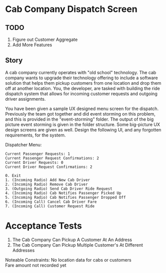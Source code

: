 # Cab Company Dispatch Screen

## TODO
1. Figure out Customer Aggregate
2. Add More Features

## Story
A cab company currently operates with "old school" technology. The cab company wants to upgrade their technology offering
to include a software solution that helps them pickup customers from one location and drop them off at another location.
You, the developer, are tasked with building the ride dispatch system that allows for incoming customer requests and
outgoing driver assignments.

You have been given a sample UX designed menu screen for the dispatch. Previously the team got together and did event storming
on this problem, and this is provided in the "event-storming" folder. The output of the big picture event storming is given
in the folder structure. Some big-picture UX design screens are given as well. Design the following UI, and any
forgotten requirements, for the system.

Dispatcher Menu:
```
Current Passenger Requests: 1
Current Passenger Request Confirmations: 2
Current Driver Requests: 0
Current Driver Request Confirmations: 2
```
```
0. Exit
1. (Incoming Radio) Add New Cab Driver
2. (Incoming Radio) Remove Cab Driver
3. (Outgoing Radio) Send Cab Driver Ride Request
4. (Incoming Radio) Cab Notifies Passenger Picked Up
5. (Incoming Radio) Cab Notifies Passenger Dropped Off
6. (Incoming Call) Cancel Cab Driver Fare
7. (Incoming Call) Customer Request Ride
```
# Acceptance Tests

1. The Cab Company Can Pickup A Customer At An Address  
2. The Cab Company Can Pickup Multiple Customer's At Different Addresses  

Noteable Constraints: 
No location data for cabs or customers  
Fare amount not recorded yet  
